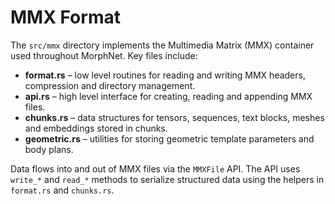 # MMX Format

The `src/mmx` directory implements the Multimedia Matrix (MMX) container used throughout MorphNet. Key files include:

- **format.rs** – low level routines for reading and writing MMX headers, compression and directory management.
- **api.rs** – high level interface for creating, reading and appending MMX files.
- **chunks.rs** – data structures for tensors, sequences, text blocks, meshes and embeddings stored in chunks.
- **geometric.rs** – utilities for storing geometric template parameters and body plans.

Data flows into and out of MMX files via the `MMXFile` API. The API uses `write_*` and `read_*` methods to serialize structured data using the helpers in `format.rs` and `chunks.rs`.
